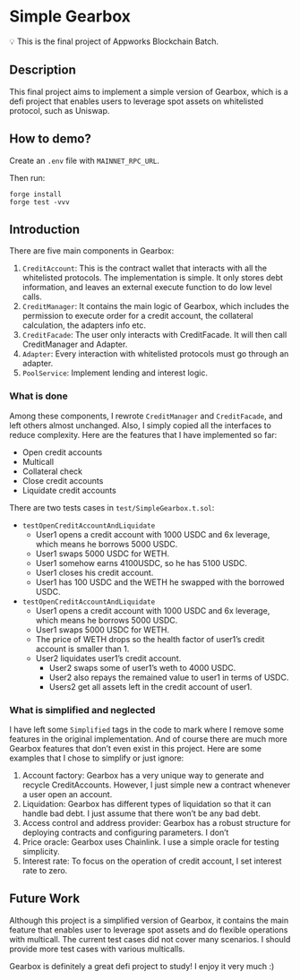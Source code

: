 # Simple Gearbox

💡 This is the final project of Appworks Blockchain Batch.

## Description

This final project aims to implement a simple version of Gearbox, which is a defi project that enables users to leverage spot assets on whitelisted protocol, such as Uniswap.

## How to demo?

Create an `.env` file with `MAINNET_RPC_URL`.

Then run:

```solidity
forge install
forge test -vvv
```

## Introduction

There are five main components in Gearbox:

1. `CreditAccount`: This is the contract wallet that interacts with all the whitelisted protocols. The implementation is simple. It only stores debt information, and leaves an external execute function to do low level calls.
2. `CreditManager`: It contains the main logic of Gearbox, which includes the permission to execute order for a credit account, the collateral calculation, the adapters info etc.
3. `CreditFacade`: The user only interacts with CreditFacade. It will then call CreditManager and Adapter.
4. `Adapter`: Every interaction with whitelisted protocols must go through an adapter.
5. `PoolService`: Implement lending and interest logic.

### What is done

Among these components, I rewrote `CreditManager` and `CreditFacade`, and left others almost unchanged. Also, I simply copied all the interfaces to reduce complexity. Here are the features that I have implemented so far:

- Open credit accounts
- Multicall
- Collateral check
- Close credit accounts
- Liquidate credit accounts

There are two tests cases in `test/SimpleGearbox.t.sol`:

- `testOpenCreditAccountAndLiquidate`
  - User1 opens a credit account with 1000 USDC and 6x leverage, which means he borrows 5000 USDC.
  - User1 swaps 5000 USDC for WETH.
  - User1 somehow earns 4100USDC, so he has 5100 USDC.
  - User1 closes his credit account.
  - User1 has 100 USDC and the WETH he swapped with the borrowed USDC.
- `testOpenCreditAccountAndLiquidate`
  - User1 opens a credit account with 1000 USDC and 6x leverage, which means he borrows 5000 USDC.
  - User1 swaps 5000 USDC for WETH.
  - The price of WETH drops so the health factor of user1’s credit account is smaller than 1.
  - User2 liquidates user1’s credit account.
    - User2 swaps some of user1’s weth to 4000 USDC.
    - User2 also repays the remained value to user1 in terms of USDC.
    - Users2 get all assets left in the credit account of user1.

### What is simplified and neglected

I have left some `Simplified` tags in the code to mark where I remove some features in the original implementation. And of course there are much more Gearbox features that don’t even exist in this project. Here are some examples that I chose to simplify or just ignore:

1. Account factory: Gearbox has a very unique way to generate and recycle CreditAccounts. However, I just simple new a contract whenever a user open an account.
2. Liquidation: Gearbox has different types of liquidation so that it can handle bad debt. I just assume that there won’t be any bad debt.
3. Access control and address provider: Gearbox has a robust structure for deploying contracts and configuring parameters. I don’t
4. Price oracle: Gearbox uses Chainlink. I use a simple oracle for testing simplicity.
5. Interest rate: To focus on the operation of credit account, I set interest rate to zero.

## Future Work

Although this project is a simplified version of Gearbox, it contains the main feature that enables user to leverage spot assets and do flexible operations with multicall. The current test cases did not cover many scenarios. I should provide more test cases with various multicalls.

Gearbox is definitely a great defi project to study! I enjoy it very much :)
